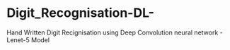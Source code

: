 # Digit_Recognisation-DL-
Hand Written Digit Recignisation using Deep Convolution neural network - Lenet-5 Model 
